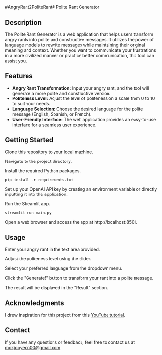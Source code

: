 #AngryRant2PoliteRant# Polite Rant Generator

## Description

The Polite Rant Generator is a web application that helps users transform angry rants into polite and constructive messages. It utilizes the power of language models to rewrite messages while maintaining their original meaning and context. Whether you want to communicate your frustrations in a more civilized manner or practice better communication, this tool can assist you.

## Features

- **Angry Rant Transformation:** Input your angry rant, and the tool will generate a more polite and constructive version.
- **Politeness Level:** Adjust the level of politeness on a scale from 0 to 10 to suit your needs.
- **Language Selection:** Choose the desired language for the polite message (English, Spanish, or French).
- **User-Friendly Interface:** The web application provides an easy-to-use interface for a seamless user experience.

## Getting Started

Clone this repository to your local machine.

Navigate to the project directory.

Install the required Python packages.
```
pip install -r requirements.txt
```
Set up your OpenAI API key by creating an environment variable or directly inputting it into the application.

Run the Streamlit app.
```
streamlit run main.py
```
Open a web browser and access the app at http://localhost:8501.

## Usage
Enter your angry rant in the text area provided.

Adjust the politeness level using the slider.

Select your preferred language from the dropdown menu.

Click the "Generate!" button to transform your rant into a polite message.

The result will be displayed in the "Result" section.


## Acknowledgments
I drew inspiration for this project from this [YouTube tutorial](https://youtu.be/U_eV8wfMkXU?si=GgnSllGWp6J5SOJW).

## Contact
If you have any questions or feedback, feel free to contact us at mokjooyeon00@gmail.com
